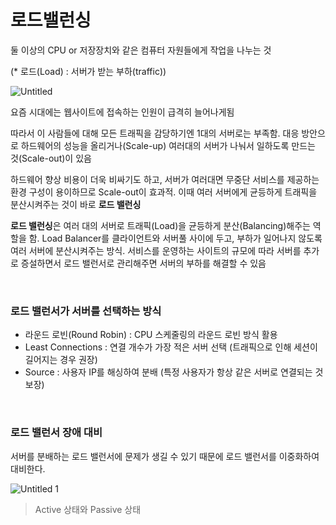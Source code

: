 # 로드밸런싱

둘 이상의 CPU or 저장장치와 같은 컴퓨터 자원들에게 작업을 나누는 것

(* 로드(Load) : 서버가 받는 부하(traffic))

![Untitled](https://user-images.githubusercontent.com/22094204/201196977-b8e095f3-0135-46d3-a726-3810428534de.png)

요즘 시대에는 웹사이트에 접속하는 인원이 급격히 늘어나게됨

따라서 이 사람들에 대해 모든 트래픽을 감당하기엔 1대의 서버로는 부족함. 대응 방안으로 하드웨어의 성능을 올리거나(Scale-up) 여러대의 서버가 나눠서 일하도록 만드는 것(Scale-out)이 있음

하드웨어 향상 비용이 더욱 비싸기도 하고, 서버가 여러대면 무중단 서비스를 제공하는 환경 구성이 용이하므로 Scale-out이 효과적. 이때 여러 서버에게 균등하게 트래픽을 분산시켜주는 것이 바로 **로드 밸런싱**

**로드 밸런싱**은 여러 대의 서버로 트래픽(Load)을 균등하게 분산(Balancing)해주는 역할을 함. Load Balancer를 클라이언트와 서버풀 사이에 두고, 부하가 일어나지 않도록 여러 서버에 분산시켜주는 방식. 서비스를 운영하는 사이트의 규모에 따라 서버를 추가로 증설하면서 로드 밸런서로 관리해주면 서버의 부하를 해결할 수 있음

</br>

### **로드 밸런서가 서버를 선택하는 방식**

- 라운드 로빈(Round Robin) : CPU 스케줄링의 라운드 로빈 방식 활용
- Least Connections : 연결 개수가 가장 적은 서버 선택 (트래픽으로 인해 세션이 길어지는 경우 권장)
- Source : 사용자 IP를 해싱하여 분배 (특정 사용자가 항상 같은 서버로 연결되는 것 보장)

</br>

### **로드 밸런서 장애 대비**

서버를 분배하는 로드 밸런서에 문제가 생길 수 있기 때문에 로드 밸런서를 이중화하여 대비한다.

![Untitled 1](https://user-images.githubusercontent.com/22094204/201196986-90e1e24c-3737-4603-9df3-1a673ce6f3e0.png)

> Active 상태와 Passive 상태
>
